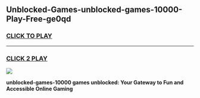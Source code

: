 
## Unblocked-Games-unblocked-games-10000-Play-Free-ge0qd
<h3>
<a href="https://premium76.site?title=unblocked-games-10000&ref=23A">CLICK TO PLAY</a></h3>
<hr>

<h3>
<a href="https://premium76.site?title=unblocked-games-10000&ref=23A">CLICK 2 PLAY</a>
  
</h3>

<a href="https://premium76.site?title=unblocked-games-10000&ref=23A"><img src="https://clearcache.store/games.png"></a>


**unblocked-games-10000 games unblocked: Your Gateway to Fun and Accessible Online Gaming**
